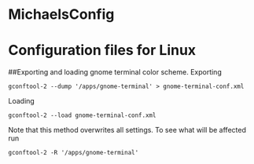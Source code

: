 MichaelsConfig
==============

# Configuration files for Linux

	
##Exporting and loading gnome terminal color scheme.
Exporting
```
gconftool-2 --dump '/apps/gnome-terminal' > gnome-terminal-conf.xml
```
Loading
```
gconftool-2 --load gnome-terminal-conf.xml
```

Note that this method overwrites all settings. To see what will be affected run
```
gconftool-2 -R '/apps/gnome-terminal'
```

